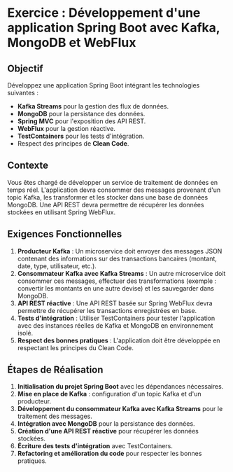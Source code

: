 # Exercice : Développement d'une application Spring Boot avec Kafka, MongoDB et WebFlux

## Objectif
Développez une application Spring Boot intégrant les technologies suivantes :

- **Kafka Streams** pour la gestion des flux de données.
- **MongoDB** pour la persistance des données.
- **Spring MVC** pour l'exposition des API REST.
- **WebFlux** pour la gestion réactive.
- **TestContainers** pour les tests d'intégration.
- Respect des principes de **Clean Code**.

## Contexte
Vous êtes chargé de développer un service de traitement de données en temps réel. L'application devra consommer des messages provenant d'un topic Kafka, les transformer et les stocker dans une base de données MongoDB. Une API REST devra permettre de récupérer les données stockées en utilisant Spring WebFlux.

## Exigences Fonctionnelles
1. **Producteur Kafka** : Un microservice doit envoyer des messages JSON contenant des informations sur des transactions bancaires (montant, date, type, utilisateur, etc.).
2. **Consommateur Kafka avec Kafka Streams** : Un autre microservice doit consommer ces messages, effectuer des transformations (exemple : convertir les montants en une autre devise) et les sauvegarder dans MongoDB.
3. **API REST réactive** : Une API REST basée sur Spring WebFlux devra permettre de récupérer les transactions enregistrées en base.
4. **Tests d'intégration** : Utiliser TestContainers pour tester l'application avec des instances réelles de Kafka et MongoDB en environnement isolé.
5. **Respect des bonnes pratiques** : L'application doit être développée en respectant les principes du Clean Code.

## Étapes de Réalisation
1. **Initialisation du projet Spring Boot** avec les dépendances nécessaires.
2. **Mise en place de Kafka** : configuration d'un topic Kafka et d'un producteur.
3. **Développement du consommateur Kafka avec Kafka Streams** pour le traitement des messages.
4. **Intégration avec MongoDB** pour la persistance des données.
5. **Création d'une API REST réactive** pour récupérer les données stockées.
6. **Écriture des tests d'intégration** avec TestContainers.
7. **Refactoring et amélioration du code** pour respecter les bonnes pratiques.

